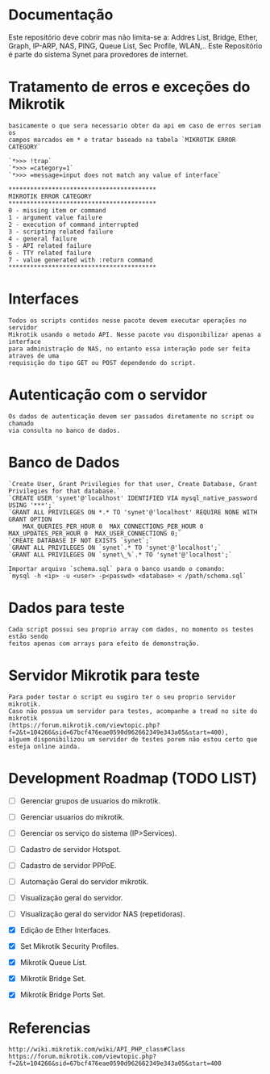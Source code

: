 # Documentação

Este repositório deve cobrir mas não limita-se a: Addres List, Bridge, Ether, Graph, IP-ARP, NAS, PING, Queue List, Sec Profile, WLAN,..
Este Repositório é parte do sistema Synet para provedores de internet.


# Tratamento de erros e exceções do Mikrotik
	basicamente o que sera necessario obter da api em caso de erros seriam os
	campos marcados em * e tratar baseado na tabela `MIKROTIK ERROR CATEGORY`

  	`*>>> !trap`
	`*>>> =category=1`
	`*>>> =message=input does not match any value of interface`

	*****************************************
	MIKROTIK ERROR CATEGORY 
	*****************************************
	0 - missing item or command
	1 - argument value failure
	2 - execution of command interrupted
	3 - scripting related failure
	4 - general failure
	5 - API related failure
	6 - TTY related failure
	7 - value generated with :return command
	*****************************************


# Interfaces
	Todos os scripts contidos nesse pacote devem executar operações no servidor 
	Mikrotik usando o metodo API. Nesse pacote vou disponibilizar apenas a interface 
	para administração de NAS, no entanto essa interação pode ser feita atraves de uma 
	requisição do tipo GET ou POST dependendo do script.


# Autenticação com o servidor
	Os dados de autenticação devem ser passados diretamente no script ou chamado 
	via consulta no banco de dados. 


# Banco de Dados
	`Create User, Grant Privilegies for that user, Create Database, Grant Privilegies for that database.`
	`CREATE USER 'synet'@'localhost' IDENTIFIED VIA mysql_native_password USING '***';`
	`GRANT ALL PRIVILEGES ON *.* TO 'synet'@'localhost' REQUIRE NONE WITH GRANT OPTION 
		MAX_QUERIES_PER_HOUR 0  MAX_CONNECTIONS_PER_HOUR 0  MAX_UPDATES_PER_HOUR 0  MAX_USER_CONNECTIONS 0;`
	`CREATE DATABASE IF NOT EXISTS `synet`;`
	`GRANT ALL PRIVILEGES ON `synet`.* TO 'synet'@'localhost';`
	`GRANT ALL PRIVILEGES ON `synet\_%`.* TO 'synet'@'localhost';`

	Importar arquivo `schema.sql` para o banco usando o comando:
	`mysql -h <ip> -u <user> -p<passwd> <database> < /path/schema.sql`


# Dados para teste
	Cada script possui seu proprio array com dados, no momento os testes estão sendo 
	feitos apenas com arrays para efeito de demonstração.


# Servidor Mikrotik para teste
	Para poder testar o script eu sugiro ter o seu proprio servidor mikrotik.
	Caso não possua um servidor para testes, acompanhe a tread no site do mikrotik 
	(https://forum.mikrotik.com/viewtopic.php?f=2&t=104266&sid=67bcf476eae0590d962662349e343a05&start=400), 
	alguem disponibilizou um servidor de testes porem não estou certo que esteja online ainda.


# Development Roadmap (TODO LIST)
- [ ] Gerenciar grupos de usuarios do mikrotik.
- [ ] Gerenciar usuarios do mikrotik.
- [ ] Gerenciar os serviço do sistema (IP>Services).
- [ ] Cadastro de servidor Hotspot.
- [ ] Cadastro de servidor PPPoE.
- [ ] Automação Geral do servidor mikrotik.
- [ ] Visualização geral do servidor.
- [ ] Visualização geral do servidor NAS (repetidoras).
- [x] Edição de Ether Interfaces.
- [x] Set Mikrotik Security Profiles.
- [x] Mikrotik Queue List.
- [x] Mikrotik Bridge Set.
- [x] Mikrotik Bridge Ports Set.



# Referencias
	http://wiki.mikrotik.com/wiki/API_PHP_class#Class
	https://forum.mikrotik.com/viewtopic.php?f=2&t=104266&sid=67bcf476eae0590d962662349e343a05&start=400

